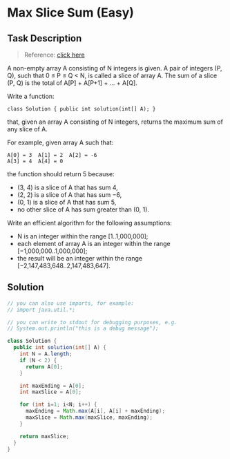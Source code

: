 # Max Slice Sum (Easy)

## Task Description

> Reference: [click here](https://app.codility.com/programmers/lessons/9-maximum_slice_problem/max_slice_sum/)

A non-empty array A consisting of N integers is given. A pair of integers (P, Q), such that 0 ≤ P ≤ Q < N, is called a slice of array A. The sum of a slice (P, Q) is the total of A[P] + A[P+1] + ... + A[Q].

Write a function:

`class Solution { public int solution(int[] A); }`

that, given an array A consisting of N integers, returns the maximum sum of any slice of A.

For example, given array A such that:

    A[0] = 3  A[1] = 2  A[2] = -6
    A[3] = 4  A[4] = 0

the function should return 5 because:

- (3, 4) is a slice of A that has sum 4,
- (2, 2) is a slice of A that has sum −6,
- (0, 1) is a slice of A that has sum 5,
- no other slice of A has sum greater than (0, 1).

Write an efficient algorithm for the following assumptions:

- N is an integer within the range [1..1,000,000];
- each element of array A is an integer within the range [−1,000,000..1,000,000];
- the result will be an integer within the range [−2,147,483,648..2,147,483,647].

## Solution

```java
// you can also use imports, for example:
// import java.util.*;

// you can write to stdout for debugging purposes, e.g.
// System.out.println("this is a debug message");

class Solution {
  public int solution(int[] A) {
    int N = A.length;
    if (N < 2) {
      return A[0];
    }

    int maxEnding = A[0];
    int maxSlice = A[0];

    for (int i=1; i<N; i++) {
      maxEnding = Math.max(A[i], A[i] + maxEnding);
      maxSlice = Math.max(maxSlice, maxEnding);
    }

    return maxSlice;
  }
}
```